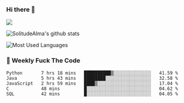 ### Hi there 👋
<p>
  <a href="https://count.getloli.com/"><img src="https://count.getloli.com/get/@:solitudealma"></a>
</p>

![SolitudeAlma's github stats](https://github-readme-stats.vercel.app/api?username=solitudealma&show_icons=true&theme=radical)

![Most Used Languages](https://github-readme-stats.vercel.app/api/top-langs/?username=solitudealma&layout=compact&hide_border=true&theme=dark)
<!-- ![visitors](https://visitor-badge.glitch.me/badge?page_id=solitudealma.solitudealma.id) -->


### :dart: Weekly Fuck The Code

<!--START_SECTION:waka-->
```text
Python       7 hrs 18 mins   ██████████▒░░░░░░░░░░░░░░   41.59 % 
Java         5 hrs 43 mins   ████████░░░░░░░░░░░░░░░░░   32.58 % 
JavaScript   2 hrs 59 mins   ████▒░░░░░░░░░░░░░░░░░░░░   17.04 % 
C            48 mins         █░░░░░░░░░░░░░░░░░░░░░░░░   04.62 % 
SQL          42 mins         █░░░░░░░░░░░░░░░░░░░░░░░░   04.05 % 
```
<!--END_SECTION:waka-->
